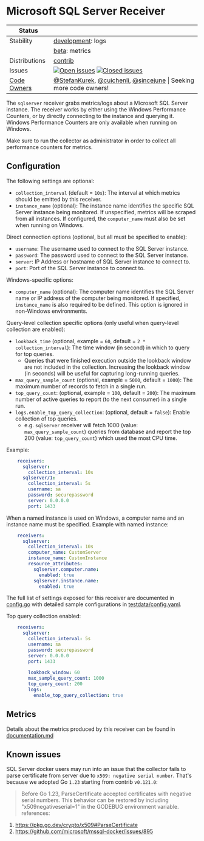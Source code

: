 # Microsoft SQL Server Receiver

<!-- status autogenerated section -->
| Status        |           |
| ------------- |-----------|
| Stability     | [development]: logs   |
|               | [beta]: metrics   |
| Distributions | [contrib] |
| Issues        | [![Open issues](https://img.shields.io/github/issues-search/open-telemetry/opentelemetry-collector-contrib?query=is%3Aissue%20is%3Aopen%20label%3Areceiver%2Fsqlserver%20&label=open&color=orange&logo=opentelemetry)](https://github.com/open-telemetry/opentelemetry-collector-contrib/issues?q=is%3Aopen+is%3Aissue+label%3Areceiver%2Fsqlserver) [![Closed issues](https://img.shields.io/github/issues-search/open-telemetry/opentelemetry-collector-contrib?query=is%3Aissue%20is%3Aclosed%20label%3Areceiver%2Fsqlserver%20&label=closed&color=blue&logo=opentelemetry)](https://github.com/open-telemetry/opentelemetry-collector-contrib/issues?q=is%3Aclosed+is%3Aissue+label%3Areceiver%2Fsqlserver) |
| [Code Owners](https://github.com/open-telemetry/opentelemetry-collector-contrib/blob/main/CONTRIBUTING.md#becoming-a-code-owner)    | [@StefanKurek](https://www.github.com/StefanKurek), [@cuichenli](https://www.github.com/cuichenli), [@sincejune](https://www.github.com/sincejune) \| Seeking more code owners! |

[development]: https://github.com/open-telemetry/opentelemetry-collector/blob/main/docs/component-stability.md#development
[beta]: https://github.com/open-telemetry/opentelemetry-collector/blob/main/docs/component-stability.md#beta
[contrib]: https://github.com/open-telemetry/opentelemetry-collector-releases/tree/main/distributions/otelcol-contrib
<!-- end autogenerated section -->

The `sqlserver` receiver grabs metrics/logs about a Microsoft SQL Server instance. The receiver works by either using the
Windows Performance Counters, or by directly connecting to the instance and querying it. Windows Performance Counters
are only available when running on Windows.

Make sure to run the collector as administrator in order to collect all performance counters for metrics. 

## Configuration

The following settings are optional:
- `collection_interval` (default = `10s`): The interval at which metrics should be emitted by this receiver.
- `instance_name` (optional): The instance name identifies the specific SQL Server instance being monitored.
  If unspecified, metrics will be scraped from all instances. If configured, the `computer_name` must also be set
  when running on Windows.

Direct connection options (optional, but all must be specified to enable):
- `username`: The username used to connect to the SQL Server instance.
- `password`: The password used to connect to the SQL Server instance.
- `server`: IP Address or hostname of SQL Server instance to connect to.
- `port`: Port of the SQL Server instance to connect to.

Windows-specific options:
- `computer_name` (optional): The computer name identifies the SQL Server name or IP address of the computer being monitored.
  If specified, `instance_name` is also required to be defined. This option is ignored in non-Windows environments.

Query-level collection specific options (only useful when query-level collection are enabled):
- `lookback_time` (optional, example = `60`, default = `2 * collection_interval`): The time window (in second) in which to query for top queries.
  - Queries that were finished execution outside the lookback window are not included in the collection. Increasing the lookback window (in seconds) will be useful for capturing long-running queries.
- `max_query_sample_count` (optional, example = `5000`, default = `1000`): The maximum number of records to fetch in a single run.
- `top_query_count`: (optional, example = `100`, default = `200`): The maximum number of active queries to report (to the next consumer) in a single run.
- `logs.enable_top_query_collection`: (optional, default = `false`): Enable collection of top queries.
  - e.g. `sqlserver` receiver will fetch 1000 (value: `max_query_sample_count`) queries from database and report the top 200 (value: `top_query_count`) which used the most CPU time.

Example:

```yaml
    receivers:
      sqlserver:
        collection_interval: 10s
      sqlserver/1:
        collection_interval: 5s
        username: sa
        password: securepassword
        server: 0.0.0.0
        port: 1433
```

When a named instance is used on Windows, a computer name and an instance name must be specified.
Example with named instance:

```yaml
    receivers:
      sqlserver:
        collection_interval: 10s
        computer_name: CustomServer
        instance_name: CustomInstance
        resource_attributes:
          sqlserver.computer.name:
            enabled: true
          sqlserver.instance.name:
            enabled: true
```

The full list of settings exposed for this receiver are documented in [config.go](./config.go) with detailed sample configurations in [testdata/config.yaml](./testdata/config.yaml).

Top query collection enabled:
```yaml
    receivers:
      sqlserver:
        collection_interval: 5s
        username: sa
        password: securepassword
        server: 0.0.0.0
        port: 1433
        
        lookback_window: 60
        max_sample_query_count: 1000
        top_query_count: 200
        logs:
          enable_top_query_collection: true
```
## Metrics

Details about the metrics produced by this receiver can be found in [documentation.md](./documentation.md)

## Known issues
SQL Server docker users may run into an issue that the collector fails to parse certificate from server due to `x509: negative serial number`. That's because we adopted Go `1.23` starting from contrib `v0.121.0`:
> Before Go 1.23, ParseCertificate accepted certificates with negative serial numbers.
> This behavior can be restored by including "x509negativeserial=1" in the GODEBUG environment variable.
references:
1. https://pkg.go.dev/crypto/x509#ParseCertificate
2. https://github.com/microsoft/mssql-docker/issues/895

